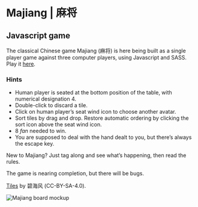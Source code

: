 # Majiang | 麻将

## Javascript game

The classical Chinese game Majiang (麻将) is here being built as a single player game against three computer players, using Javascript and SASS. Play it [here](https://dougherty-dev.github.io/Majiang/).

### Hints

- Human player is seated at the bottom position of the table, with numerical designation 4.
- Double-click to discard a tile.
- Click on human player’s seat wind icon to choose another avatar.
- Sort tiles by drag and drop. Restore automatic ordering by clicking the sort icon above the seat wind icon.
- 8 *fan* needed to win.
- You are supposed to deal with the hand dealt to you, but there’s always the escape key.

New to Majiang? Just tag along and see what’s happening, then read the rules.

The game is nearing completion, but there will be bugs.

[Tiles](https://commons.wikimedia.org/wiki/Category:SVG_Planar_illustrations_of_Mahjong_tiles) by 碧海风 (CC-BY-SA-4.0).

![Majiang board mockup](https://raw.githubusercontent.com/dougherty-dev/Majiang/refs/heads/main/readme/majiang.avif)
